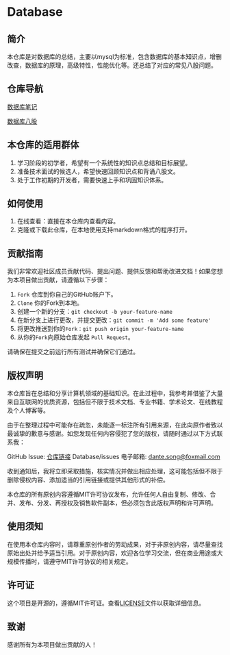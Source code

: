 # Database

## 简介

本仓库是对数据库的总结，主要以mysql为标准，包含数据库的基本知识点，增删改查，数据库的原理，高级特性，性能优化等。还总结了对应的常见八股问题。

## 仓库导航

[数据库笔记](./MySQL数据库笔记.md)

[数据库八股](./数据库-MySQL八股.md)

## 本仓库的适用群体

1. 学习阶段的初学者，希望有一个系统性的知识点总结和目标展望。
2. 准备技术面试的候选人，希望快速回顾知识点和背诵八股文。
3. 处于工作初期的开发者，需要快速上手和巩固知识体系。

## 如何使用

1. 在线查看：直接在本仓库内查看内容。
2. 克隆或下载此仓库，在本地使用支持markdown格式的程序打开。

## 贡献指南

我们非常欢迎社区成员贡献代码、提出问题、提供反馈和帮助改进文档！如果您想为本项目做出贡献，请遵循以下步骤：

1. `Fork` 仓库到你自己的GitHub账户下。
2. `Clone` 你的Fork到本地。
3. 创建一个新的分支：`git checkout -b your-feature-name`
4. 在新分支上进行更改，并提交更改：`git commit -m 'Add some feature'`
5. 将更改推送到你的`Fork：git push origin your-feature-name`
6. 从你的`Fork`向原始仓库发起 `Pull Request`。

请确保在提交之前运行所有测试并确保它们通过。

## 版权声明

本仓库旨在总结和分享计算机领域的基础知识。在此过程中，我参考并借鉴了大量来自互联网的优质资源，包括但不限于技术文档、专业书籍、学术论文、在线教程及个人博客等。

由于在整理过程中可能存在疏忽，未能逐一标注所有引用来源，在此向原作者致以最诚挚的歉意与感谢。如您发现任何内容侵犯了您的版权，请随时通过以下方式联系我：

GitHub Issue: [仓库链接](https://github.com/newcleanbird/) Database/issues
电子邮箱: [dante.song@foxmail.com](dante.song@foxmail.com)

收到通知后，我将立即采取措施，核实情况并做出相应处理，这可能包括但不限于删除侵权内容、添加适当的引用链接或提供其他形式的补偿。

本仓库的所有原创内容遵循MIT许可协议发布，允许任何人自由复制、修改、合并、发布、分发、再授权及销售软件副本，但必须包含此版权声明和许可声明。

## 使用须知

在使用本仓库内容时，请尊重原创作者的劳动成果，对于非原创内容，请尽量查找原始出处并给予适当引用。对于原创内容，欢迎各位学习交流，但在商业用途或大规模传播时，请遵守MIT许可协议的相关规定。

## 许可证

这个项目是开源的，遵循MIT许可证。查看[LICENSE](LICENSE)文件以获取详细信息。

## 致谢

感谢所有为本项目做出贡献的人！
